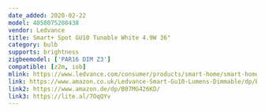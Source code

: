 ```yaml
---
date_added: 2020-02-22
model: 4058075208438
vendor: Ledvance
title: Smart+ Spot GU10 Tunable White 4.9W 36°
category: bulb
supports: brightness
zigbeemodel: ['PAR16 DIM Z3']
compatible: [z2m, iob]
mlink: https://www.ledvance.com/consumer/products/smart-home/smart-home-products-with-zigbee-technology/smart-home-lamps/reflector-lamps-with-zigbee-technology/smart-spot-gu10-tunable-white/index.jsp
link: https://www.amazon.co.uk/Ledvance-Smart-Gu10-Lumens-Dimmable/dp/B07MG426KD/
link2: https://www.amazon.de/dp/B07MG426KD/
link3: https://lite.al/7OqQYv
---
```

